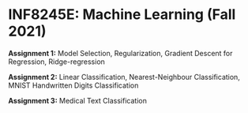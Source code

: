 # INF8245E: Machine Learning (Fall 2021)

**Assignment 1:** Model Selection, Regularization, Gradient Descent for Regression, Ridge-regression

**Assignment 2:** Linear Classification, Nearest-Neighbour Classification, MNIST Handwritten Digits Classification

**Assignment 3:** Medical Text Classification
